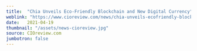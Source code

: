```yaml
---
title:  "Chia Unveils Eco-Friendly Blockchain and New Digital Currency"
weblink: "https://www.cioreview.com/news/chia-unveils-ecofriendly-blockchain-and-new-digital-currency-nid-33385-cid-176.html"
date:   2021-04-19
thumbnail: "/assets/news-cioreview.jpg"
source: CIOreview.com
jumbotron: false
---
```

